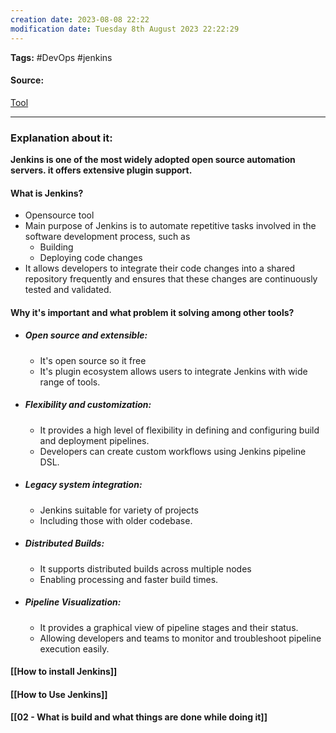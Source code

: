 ```yaml
---
creation date: 2023-08-08 22:22
modification date: Tuesday 8th August 2023 22:22:29
---
```


**Tags:** #DevOps #jenkins

#### Source:
[Tool](https://chat.openai.com/share/4a901cb9-f11d-4d07-9fa9-15404ff7b957)

--------------------------------------

### Explanation about it:

**Jenkins is one of the most widely adopted open source automation servers. it offers extensive plugin support.**

#### What is Jenkins?

* Opensource tool
* Main purpose of Jenkins is to automate repetitive tasks involved in the software development process, such as
	* Building
	* Deploying code changes
* It allows developers to integrate their code changes into a shared repository frequently and ensures that these changes are continuously tested and validated.

#### Why it's important and what problem it solving among other tools?

 * ##### Open source and extensible:
	 * It's open source so it free
	 * It's plugin ecosystem allows users to integrate Jenkins with wide range of tools.
 * ##### Flexibility and customization:
	 * It provides a high level of flexibility in defining and configuring build and deployment pipelines.
	 * Developers can create custom workflows using Jenkins pipeline DSL.
 * ##### Legacy system integration:
	 * Jenkins suitable for variety of projects
	 * Including those with older codebase.
 * ##### Distributed Builds:
	 * It supports distributed builds across multiple nodes
	 * Enabling processing and faster build times.
 * ##### Pipeline Visualization:
	 * It provides a graphical view of pipeline stages and their status.
	 * Allowing developers and teams to monitor and troubleshoot pipeline execution easily.


#### [[How to install Jenkins]]


#### [[How to Use Jenkins]]


#### [[02 - What is build and what things are done while doing it]]
